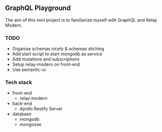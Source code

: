 ## GraphQL Playground

The aim of this mini project is to familiarize myself with GraphQL and Relay Modern.

### TODO
 * Organise schemas nicely & schemas stiching
 * Add start script to start mongodb as service
 * Add mutations and subscriptions
 * Setup relay-modern on front-end
 * Use semantic-ui

### Tech stack
  * front-end
    * relay-modern
  * back-end
    * Apollo Restify Server
  * database
    * mongodb
    * mongoose

